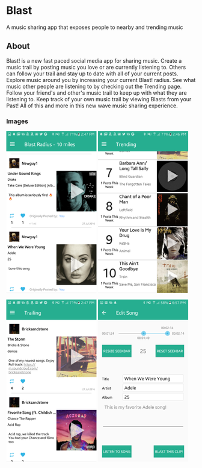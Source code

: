 # Blast
A music sharing app that exposes people to nearby and trending music


## About

Blast! is a new fast paced social media app for sharing music. Create a music trail by posting music you love or are currently listening to. Others can follow your trail and stay up to date with all of your current posts. Explore music around you by increasing your current Blast! radius. See what music other people are listening to by checking out the Trending page. Follow your friend's and other's music trail to keep up with what they are listening to. Keep track of your own music trail by viewing Blasts from your Past! All of this and more in this new wave music sharing experience.


### Images

<img src="images/BlastRadius.png" width="240" height="430"/>  <img src="images/Trending.png" width="240" height="430"/> 


<img src="images/Trailing.png" width="240" height="430"/>  <img src="images/EditSong.png" width="240" height="430"/> 
